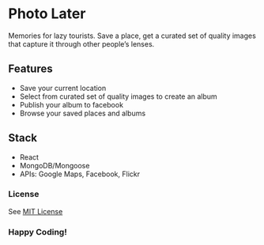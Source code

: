# Photo Later
Memories for lazy tourists. Save a place, get a curated set of quality images that capture it through other people’s lenses.

## Features
- Save your current location
- Select from curated set of quality images to create an album
- Publish your album to facebook
- Browse your saved places and albums

## Stack
- React
- MongoDB/Mongoose
- APIs: Google Maps, Facebook, Flickr

### License

See [MIT License](https://opensource.org/licenses/MIT)

### Happy Coding!
